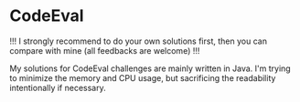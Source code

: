 CodeEval
========


!!! I strongly recommend to do your own solutions first, then you can compare with mine (all feedbacks are welcome) !!!

My solutions for CodeEval challenges are mainly written in Java. I'm trying to minimize the memory and CPU usage, but sacrificing the readability intentionally if necessary. 

